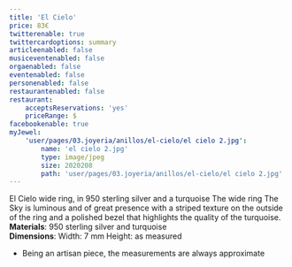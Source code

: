 ```yaml
---
title: 'El Cielo'
price: 83€
twitterenable: true
twittercardoptions: summary
articleenabled: false
musiceventenabled: false
orgaenabled: false
eventenabled: false
personenabled: false
restaurantenabled: false
restaurant:
    acceptsReservations: 'yes'
    priceRange: $
facebookenable: true
myJewel:
    'user/pages/03.joyeria/anillos/el-cielo/el cielo 2.jpg':
        name: 'el cielo 2.jpg'
        type: image/jpeg
        size: 2020208
        path: 'user/pages/03.joyeria/anillos/el-cielo/el cielo 2.jpg'
---
```


El Cielo wide ring, in 950 sterling silver and a turquoise
The wide ring The Sky is luminous and of great presence with a striped texture on the outside of the ring and a polished bezel that highlights the quality of the turquoise. </br>
**Materials**: 950 sterling silver and turquoise </br>
**Dimensions**: Width: 7 mm Height: as measured </br>
* Being an artisan piece, the measurements are always approximate
